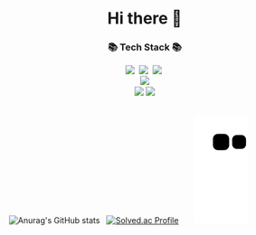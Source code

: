 <h1 align="center"> Hi there 👋 </h1>

<h3 align="center">📚 Tech Stack 📚</h3>
<p align="center">
  <img src="https://img.shields.io/badge/Python-3766AB?style=for-the-badge&logo=Python&logoColor=white"/></a>&nbsp 
  <img src="https://img.shields.io/badge/java-007396?style=for-the-badge&logo=java&logoColor=white"></a>&nbsp 
  <img src="https://img.shields.io/badge/SpringBoot-6DB33F?style=for-the-badge&logo=SpringBoot&logoColor=white"/></a>&nbsp 
  <br>
  <img src="https://img.shields.io/badge/mysql-4479A1?style=for-the-badge&logo=mysql&logoColor=white"/>
  <br>
  <img src="https://img.shields.io/badge/github-181717?style=for-the-badge&logo=github&logoColor=white">
  <img src="https://img.shields.io/badge/git-F05032?style=for-the-badge&logo=git&logoColor=white">
  <br>
  <br>
  
 &nbsp;&nbsp; ![Anurag's GitHub stats](https://github-readme-stats.vercel.app/api?username=kkm5291&show_icons=true&theme=radical) &nbsp;  [![Solved.ac Profile](http://mazassumnida.wtf/api/v2/generate_badge?boj=gorchid)](https://solved.ac/gorchid/)
 &nbsp;&nbsp;&nbsp;&nbsp;&nbsp;&nbsp;![snake gif](https://github.com/kkm5291/kkm5291/blob/output/github-contribution-grid-snake.svg)
</p>
